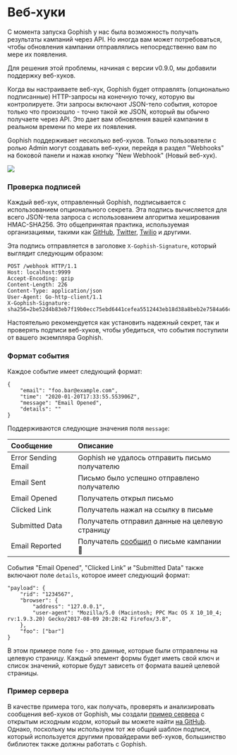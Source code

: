 # Веб-хуки

С момента запуска Gophish у нас была возможность получать результаты кампаний через API. Но иногда вам может потребоваться, чтобы обновления кампании отправлялись непосредственно вам по мере их появления.

Для решения этой проблемы, начиная с версии v0.9.0, мы добавили поддержку веб-хуков.

Когда вы настраиваете веб-хук, Gophish будет отправлять (опционально подписанные) HTTP-запросы на конечную точку, которую вы контролируете. Эти запросы включают JSON-тело события, которое только что произошло - точно такой же JSON, который вы обычно получаете через API. Это дает вам обновления вашей кампании в реальном времени по мере их появления.

Gophish поддерживает несколько веб-хуков. Только пользователи с ролью Admin могут создавать веб-хуки, перейдя в раздел "Webhooks" на боковой панели и нажав кнопку "New Webhook" (Новый веб-хук).

![](../.gitbook/assets/screen-shot-2020-01-20-at-11.29.54-am.png)

### Проверка подписей

Каждый веб-хук, отправленный Gophish, подписывается с использованием опционального секрета. Эта подпись вычисляется для всего JSON-тела запроса с использованием алгоритма хеширования HMAC-SHA256. Это общепринятая практика, используемая организациями, такими как [GitHub](https://developer.github.com/webhooks/securing/), [Twitter](https://developer.twitter.com/en/docs/accounts-and-users/subscribe-account-activity/guides/securing-webhooks), [Twilio](https://www.twilio.com/docs/usage/webhooks/webhooks-security) и другими.

Эта подпись отправляется в заголовке `X-Gophish-Signature`, который выглядит следующим образом:

```text
POST /webhook HTTP/1.1
Host: localhost:9999
Accept-Encoding: gzip
Content-Length: 226
Content-Type: application/json
User-Agent: Go-http-client/1.1
X-Gophish-Signature: sha256=2be52d4b83eb7f19b0ecc75ebd6441cefea5512443eb18d38a8beb2e7584a66c
```

Настоятельно рекомендуется как установить надежный секрет, так и проверять подписи веб-хуков, чтобы убедиться, что события поступили от вашего экземпляра Gophish.

### Формат события

Каждое событие имеет следующий формат:

```text
{
    "email": "foo.bar@example.com",
    "time": "2020-01-20T17:33:55.553906Z",
    "message": "Email Opened",
    "details": ""
}
```

Поддерживаются следующие значения поля `message`:

| Сообщение | Описание |
| :--- | :--- |
| Error Sending Email | Gophish не удалось отправить письмо получателю |
| Email Sent | Письмо было успешно отправлено получателю |
| Email Opened | Получатель открыл письмо |
| Clicked Link | Получатель нажал на ссылку в письме |
| Submitted Data | Получатель отправил данные на целевую страницу |
| Email Reported | Получатель [сообщил](email-reporting.md) о письме кампании 🎉 |

События "Email Opened", "Clicked Link" и "Submitted Data" также включают поле `details`, которое имеет следующий формат:

```text
"payload": {
    "rid": "1234567",
    "browser": {
        "address": "127.0.0.1",
        "user-agent": "Mozilla/5.0 (Macintosh; PPC Mac OS X 10_10_4; rv:1.9.3.20) Gecko/2017-08-09 20:28:42 Firefox/3.8",
    },
    "foo": ["bar"]
}
```

В этом примере поле `foo` - это данные, которые были отправлены на целевую страницу. Каждый элемент формы будет иметь свой ключ и список значений, которые будут зависеть от формата вашей целевой страницы.

### Пример сервера

В качестве примера того, как получать, проверять и анализировать сообщения веб-хуков от Gophish, мы создали [пример сервера](https://github.com/gophish/webhook) с открытым исходным кодом, который вы можете найти [на GitHub](https://github.com/gophish/webhook). Однако, поскольку мы используем тот же общий шаблон подписи, который используется другими провайдерами веб-хуков, большинство библиотек также должны работать с Gophish.


